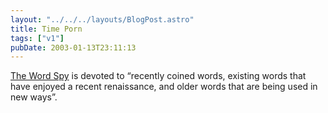 ```yaml
---
layout: "../../../layouts/BlogPost.astro"
title: Time Porn
tags: ["v1"]
pubDate: 2003-01-13T23:11:13
---
```


[The Word Spy][1] is devoted to &#8220;recently coined words, existing words that have enjoyed a recent renaissance, and older words that are being used in new ways&#8221;.

[1]: http://www.wordspy.com/
